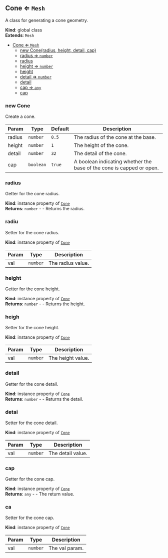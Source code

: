 <a name="Cone"></a>

## Cone ⇐ <code>Mesh</code>
A class for generating a cone geometry.

**Kind**: global class  
**Extends**: <code>Mesh</code>  

* [Cone ⇐ <code>Mesh</code>](#Cone)
    * [new Cone(radius, height, detail, cap)](#new-Cone)
    * [radius ⇒ <code>number</code>](#radius)
    * [radius](#radius)
    * [height ⇒ <code>number</code>](#height)
    * [height](#height)
    * [detail ⇒ <code>number</code>](#detail)
    * [detail](#detail)
    * [cap ⇒ <code>any</code>](#cap)
    * [cap](#cap)

<a name="new_Cone_new"></a>

### new Cone
Create a cone.


| Param | Type | Default | Description |
| --- | --- | --- | --- |
| radius | <code>number</code> | <code>0.5</code> | The radius of the cone at the base. |
| height | <code>number</code> | <code>1</code> | The height of the cone. |
| detail | <code>number</code> | <code>32</code> | The detail of the cone. |
| cap | <code>boolean</code> | <code>true</code> | A boolean indicating whether the base of the cone is capped or open. |

<a name="Cone+radius"></a>

### radius 
Getter for the cone radius.

**Kind**: instance property of [<code>Cone</code>](#Cone)  
**Returns**: <code>number</code> - - Returns the radius.  
<a name="Cone+radius"></a>

### radiu
Setter for the cone radius.

**Kind**: instance property of [<code>Cone</code>](#Cone)  

| Param | Type | Description |
| --- | --- | --- |
| val | <code>number</code> | The radius value. |

<a name="Cone+height"></a>

### height 
Getter for the cone height.

**Kind**: instance property of [<code>Cone</code>](#Cone)  
**Returns**: <code>number</code> - - Returns the height.  
<a name="Cone+height"></a>

### heigh
Setter for the cone height.

**Kind**: instance property of [<code>Cone</code>](#Cone)  

| Param | Type | Description |
| --- | --- | --- |
| val | <code>number</code> | The height value. |

<a name="Cone+detail"></a>

### detail 
Getter for the cone detail.

**Kind**: instance property of [<code>Cone</code>](#Cone)  
**Returns**: <code>number</code> - - Returns the detail.  
<a name="Cone+detail"></a>

### detai
Setter for the cone detail.

**Kind**: instance property of [<code>Cone</code>](#Cone)  

| Param | Type | Description |
| --- | --- | --- |
| val | <code>number</code> | The detail value. |

<a name="Cone+cap"></a>

### cap 
Getter for the cone cap.

**Kind**: instance property of [<code>Cone</code>](#Cone)  
**Returns**: <code>any</code> - - The return value.  
<a name="Cone+cap"></a>

### ca
Setter for the cone cap.

**Kind**: instance property of [<code>Cone</code>](#Cone)  

| Param | Type | Description |
| --- | --- | --- |
| val | <code>number</code> | The val param. |

